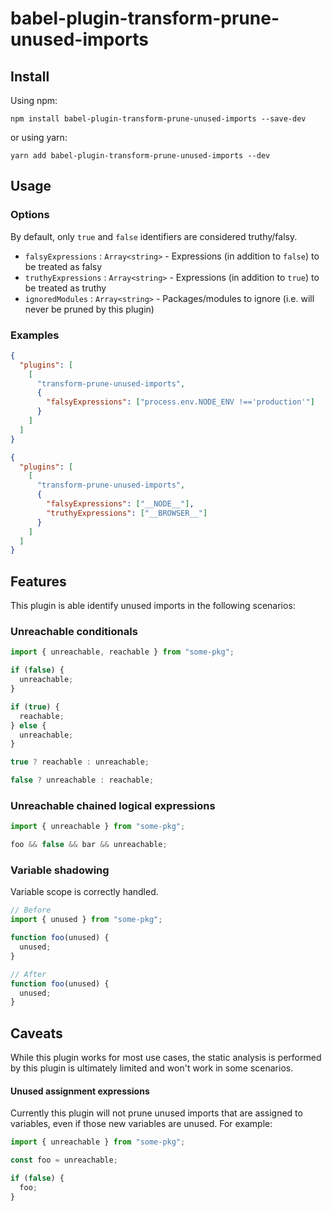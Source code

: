 # babel-plugin-transform-prune-unused-imports

## Install

Using npm:

```
npm install babel-plugin-transform-prune-unused-imports --save-dev
```

or using yarn:

```
yarn add babel-plugin-transform-prune-unused-imports --dev
```

## Usage

### Options

By default, only `true` and `false` identifiers are considered truthy/falsy.

- `falsyExpressions` : `Array<string>` - Expressions (in addition to `false`) to be treated as falsy
- `truthyExpressions` : `Array<string>` - Expressions (in addition to `true`) to be treated as truthy
- `ignoredModules` : `Array<string>` - Packages/modules to ignore (i.e. will never be pruned by this plugin)

### Examples

```json
{
  "plugins": [
    [
      "transform-prune-unused-imports",
      {
        "falsyExpressions": ["process.env.NODE_ENV !=='production'"]
      }
    ]
  ]
}
```

```json
{
  "plugins": [
    [
      "transform-prune-unused-imports",
      {
        "falsyExpressions": ["__NODE__"],
        "truthyExpressions": ["__BROWSER__"]
      }
    ]
  ]
}
```

## Features

This plugin is able identify unused imports in the following scenarios:

### Unreachable conditionals

```js
import { unreachable, reachable } from "some-pkg";

if (false) {
  unreachable;
}

if (true) {
  reachable;
} else {
  unreachable;
}

true ? reachable : unreachable;

false ? unreachable : reachable;
```

### Unreachable chained logical expressions

```js
import { unreachable } from "some-pkg";

foo && false && bar && unreachable;
```

### Variable shadowing

Variable scope is correctly handled.

```js
// Before
import { unused } from "some-pkg";

function foo(unused) {
  unused;
}
```

```js
// After
function foo(unused) {
  unused;
}
```

## Caveats

While this plugin works for most use cases, the static analysis is performed by this plugin is ultimately limited and won't work in some scenarios.

#### Unused assignment expressions

Currently this plugin will not prune unused imports that are assigned to variables, even if those new variables are unused. For example:

```js
import { unreachable } from "some-pkg";

const foo = unreachable;

if (false) {
  foo;
}
```
